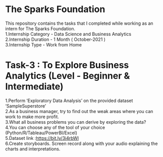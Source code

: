 # The Sparks Foundation
This repository contains the tasks that I completed while working as an intern for The Sparks Foundation.
</br>
1.Internship Category - Data Science and Business Analytics
</br>
2.Internship Duration - 1 Month ( October-2021 )
</br>
3.Internship Type - Work from Home
</br>

# Task-3 : To Explore Business Analytics (Level - Beginner & Intermediate)

 1.Perform ‘Exploratory Data Analysis’ on the provided dataset ‘SampleSuperstore’
 </br>
 2.As a business manager, try to find out the weak areas where you can work to make more profit.
  </br>
 3.What all business problems you can derive by exploring the data?
  </br>
 4.You can choose any of the tool of your choice (Python/R/Tableau/PowerBI/Excel)
  </br>
 5.Dataset link :https://bit.ly/3i4rbWl
  </br>
 6.Create storyboards. Screen record along with your audio explaining the charts and interpretations.
